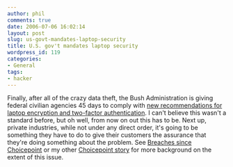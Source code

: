 ```yaml
---
author: phil
comments: true
date: 2006-07-06 16:02:14
layout: post
slug: us-govt-mandates-laptop-security
title: U.S. gov't mandates laptop security
wordpress_id: 119
categories:
- General
tags:
- hacker
---
```


Finally, after all of the crazy data theft, the Bush Administration is giving federal civilian agencies 45 days to comply with [new recommendations for laptop encryption and two-factor authentication](http://www.securityfocus.com/brief/239).  I can't believe this wasn't a standard before, but oh well, from now on out this has to be.  Next up, private industries, while not under any direct order, it's going to be something they have to do to give their customers the assurance that they're doing something about the problem.  See [Breaches since Choicepoint](http://www.privacyrights.org/ar/ChronDataBreaches.htm) or my other [Choicepoint story](http://fak3r.com/?p=102) for more background on the extent of this issue.
